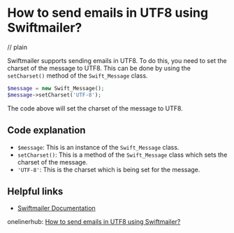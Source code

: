 # How to send emails in UTF8 using Swiftmailer?
// plain

Swiftmailer supports sending emails in UTF8. To do this, you need to set the charset of the message to UTF8. This can be done by using the `setCharset()` method of the `Swift_Message` class.

```php
$message = new Swift_Message();
$message->setCharset('UTF-8');
```

The code above will set the charset of the message to UTF8.

## Code explanation


- `$message`: This is an instance of the `Swift_Message` class.
- `setCharset()`: This is a method of the `Swift_Message` class which sets the charset of the message.
- `'UTF-8'`: This is the charset which is being set for the message.

## Helpful links

- [Swiftmailer Documentation](https://swiftmailer.symfony.com/docs/introduction.html)

onelinerhub: [How to send emails in UTF8 using Swiftmailer?](https://onelinerhub.com/php-swiftmailer/how-to-send-emails-in-utf8-using-swiftmailer)